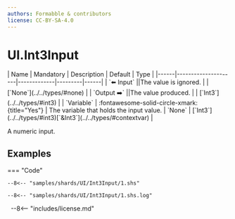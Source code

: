 ```yaml
---
authors: Formabble & contributors
license: CC-BY-SA-4.0
---
```



# UI.Int3Input

<div class="sh-parameters" markdown="1">
| Name | Mandatory | Description | Default | Type |
|------|---------------------|-------------|---------|------|
| `⬅️ Input` ||The value is ignored. | | [`None`](../../types/#none) |
| `Output ➡️` ||The value produced. | | [`Int3`](../../types/#int3) |
| `Variable` | :fontawesome-solid-circle-xmark:{title="Yes"}  | The variable that holds the input value. | `None` | [`Int3`](../../types/#int3)[`&Int3`](../../types/#contextvar) |

</div>

A numeric input.

## Examples

=== "Code"

  ```x86asm linenums="1"
  --8<-- "samples/shards/UI/Int3Input/1.shs"
  ```

  ```
  --8<-- "samples/shards/UI/Int3Input/1.shs.log"
  ```
&nbsp;
--8<-- "includes/license.md"

